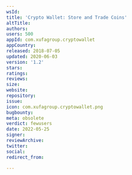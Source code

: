 ```yaml
---
wsId: 
title: 'Crypto Wallet: Store and Trade Coins'
altTitle: 
authors: 
users: 500
appId: com.xufagroup.cryptowallet
appCountry: 
released: 2018-07-05
updated: 2020-06-03
version: '1.2'
stars: 
ratings: 
reviews: 
size: 
website: 
repository: 
issue: 
icon: com.xufagroup.cryptowallet.png
bugbounty: 
meta: obsolete
verdict: fewusers
date: 2022-05-25
signer: 
reviewArchive: 
twitter: 
social: 
redirect_from: 

---
```


